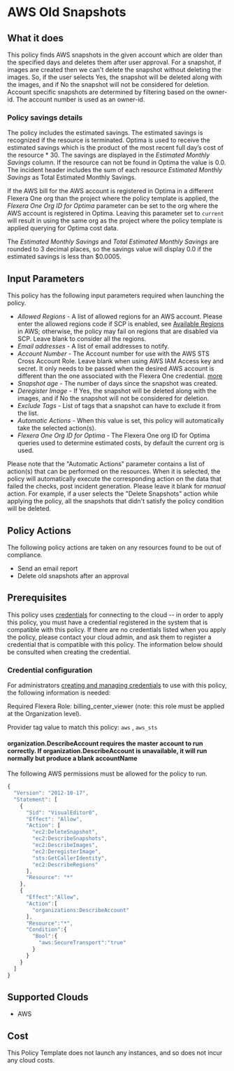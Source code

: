 # AWS Old Snapshots

## What it does

This policy finds AWS snapshots in the given account which are older than the specified days and deletes them after user approval. For a snapshot, if images are created then we can't delete the snapshot without deleting the images. So, if the user selects Yes, the snapshot will be deleted along with the images, and if No the snapshot will not be considered for deletion. Account specific snapshots are determined by filtering based on the owner-id. The account number is used as an owner-id.

### Policy savings details

The policy includes the estimated savings. The estimated savings is recognized if the resource is terminated. Optima is used to receive the estimated savings which is the product of the most recent full day’s cost of the resource \* 30. The savings are displayed in the *Estimated Monthly Savings* column. If the resource can not be found in Optima the value is 0.0. The incident header includes the sum of each resource *Estimated Monthly Savings* as Total Estimated Monthly Savings.

If the AWS bill for the AWS account is registered in Optima in a different Flexera One org than the project where the policy template is applied, the *Flexera One Org ID for Optima* parameter can be set to the org where the AWS account is registered in Optima. Leaving this parameter set to `current` will result in using the same org as the project where the policy template is applied querying for Optima cost data.

The *Estimated Monthly Savings* and *Total Estimated Monthly Savings* are rounded to 3 decimal places, so the savings value will display 0.0 if the estimated savings is less than $0.0005.

## Input Parameters

This policy has the following input parameters required when launching the policy.

- *Allowed Regions* - A list of allowed regions for an AWS account. Please enter the allowed regions code if SCP is enabled, see [Available Regions](https://docs.aws.amazon.com/AWSEC2/latest/UserGuide/using-regions-availability-zones.html#concepts-available-regions) in AWS; otherwise, the policy may fail on regions that are disabled via SCP. Leave blank to consider all the regions.
- *Email addresses* - A list of email addresses to notify.
- *Account Number* - The Account number for use with the AWS STS Cross Account Role. Leave blank when using AWS IAM Access key and secret. It only needs to be passed when the desired AWS account is different than the one associated with the Flexera One credential. [more](https://docs.flexera.com/flexera/EN/Automation/ProviderCredentials.htm#automationadmin_1982464505_1123608)
- *Snapshot age* - The number of days since the snapshot was created.
- *Deregister Image* - If Yes, the snapshot will be deleted along with the images, and if No the snapshot will not be considered for deletion.
- *Exclude Tags* - List of tags that a snapshot can have to exclude it from the list.
- *Automatic Actions* - When this value is set, this policy will automatically take the selected action(s).
- *Flexera One Org ID for Optima* - The Flexera One org ID for Optima queries used to determine estimated costs, by default the current org is used.

Please note that the "Automatic Actions" parameter contains a list of action(s) that can be performed on the resources. When it is selected, the policy will automatically execute the corresponding action on the data that failed the checks, post incident generation. Please leave it blank for *manual* action.
For example, if a user selects the "Delete Snapshots" action while applying the policy, all the snapshots that didn't satisfy the policy condition will be deleted.

## Policy Actions

The following policy actions are taken on any resources found to be out of compliance.

- Send an email report
- Delete old snapshots after an approval

## Prerequisites

This policy uses [credentials](https://docs.flexera.com/flexera/EN/Automation/ManagingCredentialsExternal.htm) for connecting to the cloud -- in order to apply this policy, you must have a credential registered in the system that is compatible with this policy. If there are no credentials listed when you apply the policy, please contact your cloud admin, and ask them to register a credential that is compatible with this policy. The information below should be consulted when creating the credential.

### Credential configuration

For administrators [creating and managing credentials](https://docs.flexera.com/flexera/EN/Automation/ManagingCredentialsExternal.htm) to use with this policy, the following information is needed:

Required Flexera Role: billing_center_viewer (note: this role must be applied at the Organization level).

Provider tag value to match this policy: `aws` , `aws_sts`

#### organization.DescribeAccount requires the master account to run correctly. If organization.DescribeAccount is unavailable, it will run normally but produce a blank accountName

The following AWS permissions must be allowed for the policy to run.

```javascript
{
  "Version": "2012-10-17",
  "Statement": [
    {
      "Sid": "VisualEditor0",
      "Effect": "Allow",
      "Action": [
        "ec2:DeleteSnapshot",
        "ec2:DescribeSnapshots",
        "ec2:DescribeImages",
        "ec2:DeregisterImage",
        "sts:GetCallerIdentity",
        "ec2:DescribeRegions"
      ],
      "Resource": "*"
    },
    {
      "Effect":"Allow",
      "Action":[
        "organizations:DescribeAccount"
      ],
      "Resource":"*",
      "Condition":{
        "Bool":{
          "aws:SecureTransport":"true"
        }
      }
    }
  ]
}
```

## Supported Clouds

- AWS

## Cost

This Policy Template does not launch any instances, and so does not incur any cloud costs.
